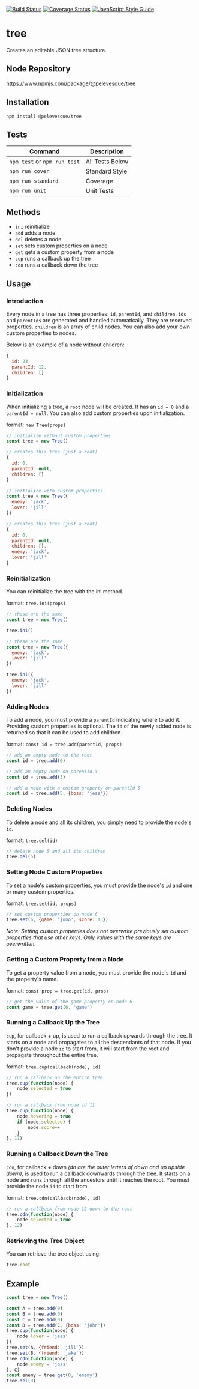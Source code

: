[![Build Status](https://travis-ci.org/pelevesque/tree.svg?branch=master)](https://travis-ci.org/pelevesque/tree)
[![Coverage Status](https://coveralls.io/repos/github/pelevesque/tree/badge.svg?branch=master)](https://coveralls.io/github/pelevesque/tree?branch=master)
[![JavaScript Style Guide](https://img.shields.io/badge/code_style-standard-brightgreen.svg)](https://standardjs.com)

# tree

Creates an editable JSON tree structure.

## Node Repository

https://www.npmjs.com/package/@pelevesque/tree

## Installation

`npm install @pelevesque/tree`

## Tests

Command                      | Description
---------------------------- | ------------
`npm test` or `npm run test` | All Tests Below
`npm run cover`              | Standard Style
`npm run standard`           | Coverage
`npm run unit`               | Unit Tests

## Methods

- `ini` reinitialize
- `add` adds a node
- `del` deletes a node
- `set` sets custom properties on a node
- `get` gets a custom property from a node
- `cup` runs a callback up the tree
- `cdn` runs a callback down the tree

## Usage

### Introduction

Every node in a tree has three properties: `id`, `parentId`, and `children`.
`ids` and `parentIds` are generated and handled automatically.
They are reserved properties. `children` is an array of child nodes.
You can also add your own custom properties to nodes.

Below is an example of a node without children:

```js
{
  id: 23,
  parentId: 12,
  children: []
}
```

### Initialization

When initializing a tree, a `root` node will be created. It has an `id = 0`
and a `parentId = null`. You can also add custom properties upon initialization.

format: `new Tree(props)`

```js
// initialize without custom properties
const tree = new Tree()

// creates this tree (just a root)
{
  id: 0,
  parentId: null,
  children: []
}
```

```js
// initialize with custom properties
const tree = new Tree({
  enemy: 'jack',
  lover: 'jill'
})

// creates this tree (just a root)
{
  id: 0,
  parentId: null,
  children: [],
  enemy: 'jack',
  lover: 'jill'
}
```

### Reinitialization

You can reinitialize the tree with the ini method.

format: `tree.ini(props)`

```js
// these are the same
const tree = new Tree()

tree.ini()
```

```js
// these are the same
const tree = new Tree({
  enemy: 'jack',
  lover: 'jill'
})

tree.ini({
  enemy: 'jack',
  lover: 'jill'
})
```

### Adding Nodes

To add a node, you must provide a `parentId` indicating where to add it.
Providing custom properties is optional. The `id` of the newly added node
is returned so that it can be used to add children.

format: `const id = tree.add(parentId, props)`

```js
// add an empty node to the root
const id = tree.add(0)

// add an empty node on parentId 3
const id = tree.add(3)

// add a node with a custom property on parentId 5
const id = tree.add(5, {boss: 'jess'})
```

### Deleting Nodes

To delete a node and all its children, you simply need to provide the node's `id`.

format: `tree.del(id)`

```js
// delete node 5 and all its children
tree.del(5)

```

### Setting Node Custom Properties

To set a node's custom properties, you must provide the node's `id` and one or
many custom properties.

format: `tree.set(id, props)`

```js
// set custom properties on node 6
tree.set(6, {game: 'juno', score: 13})
```

_Note: Setting custom properties does not overwrite previously set custom
properties that use other keys. Only values with the same keys are overwritten._

### Getting a Custom Property from a Node

To get a property value from a node, you must provide the node's `id`
and the property's name.

format: `const prop = tree.get(id, prop)`

```js
// get the value of the game property on node 6
const game = tree.get(6, 'game')
```

### Running a Callback Up the Tree

`cup`, for callback + up, is used to run a callback upwards through the tree.
It starts on a node and propagates to all the descendants of that node.
If you don't provide a node `id` to start from, it will start from the
root and propagate throughout the entire tree.

format: `tree.cup(callback(node), id)`

```js
// run a callback on the entire tree
tree.cup(function(node) {
    node.selected = true
})

// run a callback from node id 11
tree.cup(function(node) {
    node.hovering = true
    if (node.selected) {
        node.score++
    }
}, 11)
```

### Running a Callback Down the Tree

`cdn`, for callback + down _(dn are the outer letters of down and up upside down)_,
is used to run a callback downwards through the tree. It starts on a node
and runs through all the ancestors until it reaches the root.
You must provide the node `id` to start from.

format: `tree.cdn(callback(node), id)`

```js
// run a callback from node 12 down to the root
tree.cdn(function(node) {
    node.selected = true
}, 12)
```

### Retrieving the Tree Object

You can retrieve the tree object using:

```js
tree.root
```

## Example

```js
const tree = new Tree()
```

```js
const A = tree.add(0)
const B = tree.add(0)
const C = tree.add(0)
const D = tree.add(C, {boss: 'john'})
tree.cup(function(node) {
    node.lover = 'jess'
})
tree.set(A, {friend: 'jill'})
tree.set(B, {friend: 'jake'})
tree.cdn(function(node) {
    node.enemy = 'joss'
}, C)
const enemy = tree.get(0, 'enemy')
tree.del(3)
```
